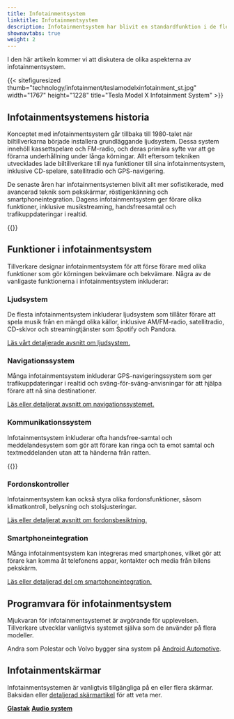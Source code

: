 ```yaml
---
title: Infotainmentsystem
linktitle: Infotainmentsystem
description: Infotainmentsystem har blivit en standardfunktion i de flesta moderna bilar. De kombinerar underhållnings- och informationsfunktioner, vilket ger förarna tillgång till musik, navigation, kommunikation och fordonskontroller.
shownavtabs: true
weight: 2
---
```

<!-- markdownlint-disable MD033 -->
 I den här artikeln kommer vi att diskutera de olika aspekterna av infotainmentsystem.

   {{< sitefiguresized thumb="technology/infotainment/teslamodelxinfotainment_st.jpg" width="1767" height="1228" title="Tesla Model X Infotainment System" >}}


## Infotainmentsystemens historia

Konceptet med infotainmentsystem går tillbaka till 1980-talet när biltillverkarna började installera grundläggande ljudsystem. Dessa system innehöll kassettspelare och FM-radio, och deras primära syfte var att ge förarna underhållning under långa körningar. Allt eftersom tekniken utvecklades lade biltillverkare till nya funktioner till sina infotainmentsystem, inklusive CD-spelare, satellitradio och GPS-navigering.

De senaste åren har infotainmentsystemen blivit allt mer sofistikerade, med avancerad teknik som pekskärmar, röstigenkänning och smartphoneintegration. Dagens infotainmentsystem ger förare olika funktioner, inklusive musikstreaming, handsfreesamtal och trafikuppdateringar i realtid.

{{<evkxdisplayaddarticle />}}

## Funktioner i infotainmentsystem

Tillverkare designar infotainmentsystem för att förse förare med olika funktioner som gör körningen bekvämare och bekvämare. Några av de vanligaste funktionerna i infotainmentsystem inkluderar:

### Ljudsystem

De flesta infotainmentsystem inkluderar ljudsystem som tillåter förare att spela musik från en mängd olika källor, inklusive AM/FM-radio, satellitradio, CD-skivor och streamingtjänster som Spotify och Pandora.

[Läs vårt detaljerade avsnitt om ljudsystem.](ljudsystem)

### Navigationssystem

Många infotainmentsystem inkluderar GPS-navigeringssystem som ger trafikuppdateringar i realtid och sväng-för-sväng-anvisningar för att hjälpa förare att nå sina destinationer.

[Läs eller detaljerat avsnitt om navigationssystemet.](navigering)

### Kommunikationssystem

Infotainmentsystem inkluderar ofta handsfree-samtal och meddelandesystem som gör att förare kan ringa och ta emot samtal och textmeddelanden utan att ta händerna från ratten.

{{<evkxdisplayaddarticle />}}

### Fordonskontroller

Infotainmentsystem kan också styra olika fordonsfunktioner, såsom klimatkontroll, belysning och stolsjusteringar.

[Läs eller detaljerat avsnitt om fordonsbesiktning.](fordonsbesiktning)

### Smartphoneintegration

Många infotainmentsystem kan integreras med smartphones, vilket gör att förare kan komma åt telefonens appar, kontakter och media från bilens pekskärm.

[Läs eller detaljerad del om smartphoneintegration.](smartphoneintegration)

## Programvara för infotainmentsystem

Mjukvaran för infotainmentsystemet är avgörande för upplevelsen. Tillverkare utvecklar vanligtvis systemet själva som de använder på flera modeller.

Andra som Polestar och Volvo bygger sina system på [Android Automotive](https://source.android.com/docs/devices/automotive/start/what_automotive).

## Infotainmentskärmar

Infotainmentsystemen är vanligtvis tillgängliga på en eller flera skärmar. Baksidan eller [detaljerad skärmartikel](../userinterface/screens/) för att veta mer.

<div class="mt-3 mb-3">
    <a href="../glassroof/" class="text-decoration-none text-black"><strong><i class="bi-arrow-left"></i> Glastak</strong></a>
    <a href="Ljudsystem/" class="text-decoration-none text-black float-end"><strong>Audio system <i class="bi-arrow-right"></i></strong></a>
</div>